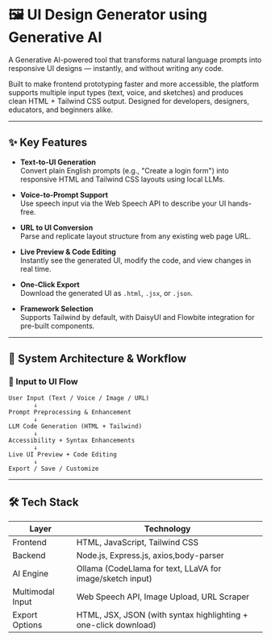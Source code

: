# 🖼️ UI Design Generator using Generative AI

A Generative AI-powered tool that transforms natural language prompts into responsive UI designs — instantly, and without writing any code.

Built to make frontend prototyping faster and more accessible, the platform supports multiple input types (text, voice, and sketches) and produces clean HTML + Tailwind CSS output. Designed for developers, designers, educators, and beginners alike.

---

## ✨ Key Features

-  **Text-to-UI Generation**  
  Convert plain English prompts (e.g., "Create a login form") into responsive HTML and Tailwind CSS layouts using local LLMs.

-  **Voice-to-Prompt Support**  
  Use speech input via the Web Speech API to describe your UI hands-free.

-  **URL to UI Conversion**  
  Parse and replicate layout structure from any existing web page URL.

-  **Live Preview & Code Editing**  
  Instantly see the generated UI, modify the code, and view changes in real time.

-  **One-Click Export**  
  Download the generated UI as `.html`, `.jsx`, or `.json`.

-  **Framework Selection**  
  Supports Tailwind by default, with DaisyUI and Flowbite integration for pre-built components.

---

## 🧩 System Architecture & Workflow

### 🔄 Input to UI Flow

```plaintext
User Input (Text / Voice / Image / URL)
       ↓
Prompt Preprocessing & Enhancement
       ↓
LLM Code Generation (HTML + Tailwind)
       ↓
Accessibility + Syntax Enhancements
       ↓
Live UI Preview + Code Editing
       ↓
Export / Save / Customize
```
---
## 🛠 Tech Stack

| **Layer**        | **Technology**                                                     |
|------------------|---------------------------------------------------------------------|
| Frontend         | HTML, JavaScript, Tailwind CSS |
| Backend          | Node.js, Express.js, axios,body-parser |
| AI Engine        | Ollama (CodeLlama for text, LLaVA for image/sketch input)          |
| Multimodal Input | Web Speech API, Image Upload, URL Scraper                          |
| Export Options   | HTML, JSX, JSON (with syntax highlighting + one-click download)    |



